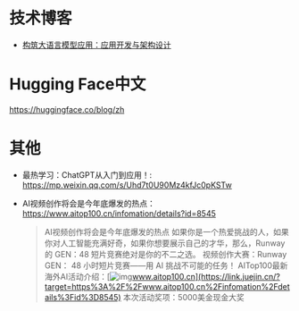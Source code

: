 

# 技术博客

- [构筑大语言模型应用：应用开发与架构设计](https://aigc.phodal.com/#构筑大语言模型应用应用开发与架构设计)





# Hugging Face中文

https://huggingface.co/blog/zh



# 其他

- 最热学习：ChatGPT从入门到应用！: https://mp.weixin.qq.com/s/Uhd7t0U90Mz4kfJc0pKSTw

- AI视频创作将会是今年底爆发的热点：https://www.aitop100.cn/infomation/details?id=8545

  > AI视频创作将会是今年底爆发的热点
  > 如果你是一个热爱挑战的人，如果你对人工智能充满好奇，如果你想要展示自己的才华，那么，Runway 的 GEN：48 短片竞赛绝对是你的不二之选。
  > 视频创作大赛：Runway GEN： 48 小时短片竞赛——用 AI 挑战不可能的任务！
  > AITop100最新海外AI活动介绍：[![img](https://lf3-cdn-tos.bytescm.com/obj/static/xitu_juejin_web/3f843e8626a3844c624fb596dddd9674.svg)www.aitop100.cn](https://link.juejin.cn/?target=https%3A%2F%2Fwww.aitop100.cn%2Finfomation%2Fdetails%3Fid%3D8545)
  > 本次活动奖项：5000美金现金大奖

  



